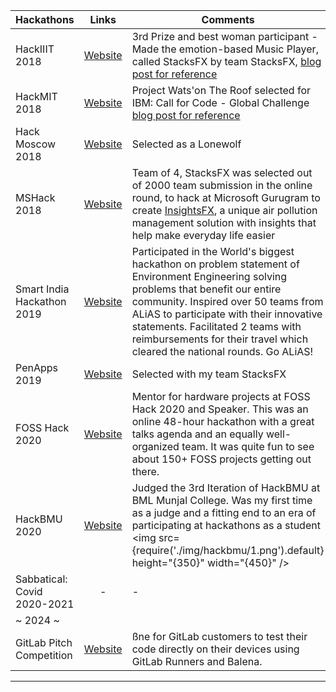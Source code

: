 
| Hackathons      | Links | Comments |
| --- |:---:|---|
| HackIIIT 2018 | [Website](http://esya.iiitd.edu.in/hackiiitd/) | 3rd Prize and best woman participant - Made the emotion-based Music Player, called StacksFX by team StacksFX, [blog post for reference](https://mixster.dev/2018/08/20/stacksfx-at-hackiiit-my-1-hackathon/) |
| HackMIT 2018 | [Website](https://hackmit.org) | Project Wats'on The Roof selected for IBM: Call for Code - Global Challenge [blog post for reference](https://mixster.dev/2018/09/28/hackmit-2018/) |
| Hack Moscow 2018 | [Website](https://hack.moscow/) | Selected as a Lonewolf |
| MSHack 2018 | [Website](http://mshack.devpost.com) | Team of 4, StacksFX was selected out of 2000 team submission in the online round, to hack at Microsoft Gurugram to create [InsightsFX](https://devpost.com/software/insightsfx), a unique air pollution management solution with insights that help make everyday life easier |
| Smart India Hackathon 2019 | [Website](https://www.sih.gov.in) | Participated in the World's biggest hackathon on problem statement of Environment Engineering solving problems that benefit our entire community. Inspired over 50 teams from ALiAS to participate with their innovative statements. Facilitated 2 teams with reimbursements for their travel which cleared the national rounds. Go ALiAS! |
| PenApps 2019 | [Website](http://pennapps.com) | Selected with my team StacksFX |
| FOSS Hack 2020 | [Website](https://fossunited.org/hackathon) | Mentor for hardware projects at FOSS Hack 2020 and Speaker. This was an online 48-hour hackathon with a great talks agenda and an equally well-organized team. It was quite fun to see about 150+ FOSS projects getting out there.  |
| HackBMU 2020 | [Website](http://hackbmu.com) | Judged the 3rd Iteration of HackBMU at BML Munjal College. Was my first time as a judge and a fitting end to an era of participating at hackathons as a student <img src={require('./img/hackbmu/1.png').default} height="{350}" width="{450}" /> |
| Sabbatical: Covid 2020-2021 | - | - |
|~ 2024 ~|||
| GitLab Pitch Competition | [Website](http://gitlab.devpost.com) | ßne for GitLab customers to test their code directly on their devices using GitLab Runners and Balena. |





---

